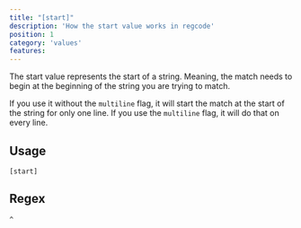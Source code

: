 ```yaml
---
title: "[start]"
description: 'How the start value works in regcode'
position: 1
category: 'values'
features:
---
```


The start value represents the start of a string. Meaning, the match needs to begin at the beginning of the string you are trying to match.

If you use it without the `multiline` flag, it will start the match at the start of the string for only one line. If you use the `multiline` flag, it will do that on every line.

## Usage

`[start]`
## Regex

```
^
```
